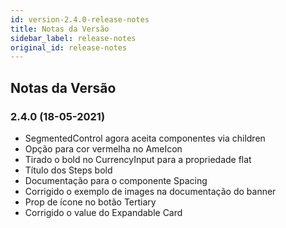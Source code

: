 ```yaml
---
id: version-2.4.0-release-notes
title: Notas da Versão
sidebar_label: release-notes
original_id: release-notes
---
```


## Notas da Versão

### 2.4.0 (18-05-2021)

- SegmentedControl agora aceita componentes via children
- Opção para cor vermelha no AmeIcon
- Tirado o bold no CurrencyInput para a propriedade flat
- Título dos Steps bold
- Documentação para o componente Spacing
- Corrigido o exemplo de images na documentação do banner
- Prop de ícone no botão Tertiary
- Corrigido o value do Expandable Card

